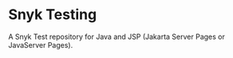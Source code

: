 # Snyk Testing

A Snyk Test repository for Java and JSP (Jakarta Server Pages or JavaServer Pages).
